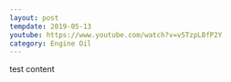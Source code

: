 ```yaml
---
layout: post
tempdate: 2019-05-13
youtube: https://www.youtube.com/watch?v=v5TzpLBfP2Y
category: Engine Oil
---
```

test content